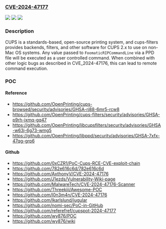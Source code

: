 ### [CVE-2024-47177](https://cve.mitre.org/cgi-bin/cvename.cgi?name=CVE-2024-47177)
![](https://img.shields.io/static/v1?label=Product&message=cups-filters&color=blue)
![](https://img.shields.io/static/v1?label=Version&message=%3D%20%3C%3D%202.0.1%20&color=brighgreen)
![](https://img.shields.io/static/v1?label=Vulnerability&message=CWE-77%3A%20Improper%20Neutralization%20of%20Special%20Elements%20used%20in%20a%20Command%20('Command%20Injection')&color=brighgreen)

### Description

CUPS is a standards-based, open-source printing system, and cups-filters provides backends, filters, and other software for CUPS 2.x to use on non-Mac OS systems. Any value passed to `FoomaticRIPCommandLine` via a PPD file will be executed as a user controlled command. When combined with other logic bugs as described in CVE_2024-47176, this can lead to remote command execution.

### POC

#### Reference
- https://github.com/OpenPrinting/cups-browsed/security/advisories/GHSA-rj88-6mr5-rcw8
- https://github.com/OpenPrinting/cups-filters/security/advisories/GHSA-p9rh-jxmq-gq47
- https://github.com/OpenPrinting/libcupsfilters/security/advisories/GHSA-w63j-6g73-wmg5
- https://github.com/OpenPrinting/libppd/security/advisories/GHSA-7xfx-47qg-grp6

#### Github
- https://github.com/0xCZR1/PoC-Cups-RCE-CVE-exploit-chain
- https://github.com/782e616c6d/782e616c6d
- https://github.com/AxthonyV/CVE-2024-47176
- https://github.com/J1ezds/Vulnerability-Wiki-page
- https://github.com/MalwareTech/CVE-2024-47176-Scanner
- https://github.com/Threekiii/Awesome-POC
- https://github.com/l0n3m4n/CVE-2024-47176
- https://github.com/lkarlslund/jugular
- https://github.com/nomi-sec/PoC-in-GitHub
- https://github.com/referefref/cupspot-2024-47177
- https://github.com/wy876/POC
- https://github.com/wy876/wiki

